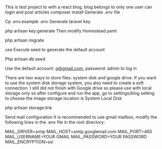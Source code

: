 This is test project to with a react blog, blog belongs to only one  user can login and post articles
composer install
Generate .env file

Cp .env.example .env
Generate laravel key

php artisan key:generate
Then modify Homestead.yaml:


php artisan migrate

use
Execute seed to generate the default account

Php artisan db:seed 

Use the default account: q@gmail.com, password: admin to log in

There are two ways to store files: system disk and google drive. If you want to use the system disk storage system, you also need to create a soft connection.
I still did not finish with Google drive so please use with local storage only so after configure and run the app, go to settings/blog setting to choose the image storage location is 
System Local Disk 

php artisan storage:link

Send mail configuration
It is recommended to use gmail mailbox, modify the following lines in the .env file in the root directory:

MAIL_DRIVER=smtp
MAIL_HOST=smtp.googlemail.com
MAIL_PORT=465
MAIL_USERNAME=YOUR GMAIL
MAIL_PASSWORD=YOUR PASSWORD
MAIL_ENCRYPTION=ssl
